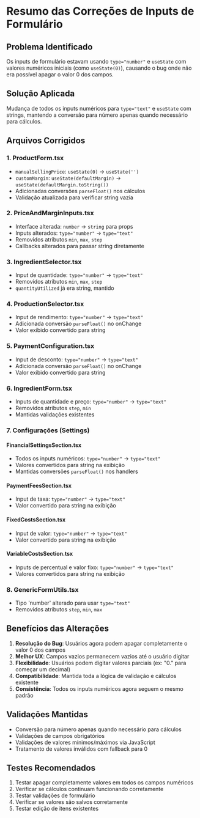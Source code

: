 # Resumo das Correções de Inputs de Formulário

## Problema Identificado

Os inputs de formulário estavam usando `type="number"` e `useState` com valores numéricos iniciais (como `useState(0)`), causando o bug onde não era possível apagar o valor 0 dos campos.

## Solução Aplicada

Mudança de todos os inputs numéricos para `type="text"` e `useState` com strings, mantendo a conversão para número apenas quando necessário para cálculos.

## Arquivos Corrigidos

### 1. ProductForm.tsx

- `manualSellingPrice`: `useState(0)` → `useState('')`
- `customMargin`: `useState(defaultMargin)` → `useState(defaultMargin.toString())`
- Adicionadas conversões `parseFloat()` nos cálculos
- Validação atualizada para verificar string vazia

### 2. PriceAndMarginInputs.tsx

- Interface alterada: `number` → `string` para props
- Inputs alterados: `type="number"` → `type="text"`
- Removidos atributos `min`, `max`, `step`
- Callbacks alterados para passar string diretamente

### 3. IngredientSelector.tsx

- Input de quantidade: `type="number"` → `type="text"`
- Removidos atributos `min`, `max`, `step`
- `quantityUtilized` já era string, mantido

### 4. ProductionSelector.tsx

- Input de rendimento: `type="number"` → `type="text"`
- Adicionada conversão `parseFloat()` no onChange
- Valor exibido convertido para string

### 5. PaymentConfiguration.tsx

- Input de desconto: `type="number"` → `type="text"`
- Adicionada conversão `parseFloat()` no onChange
- Valor exibido convertido para string

### 6. IngredientForm.tsx

- Inputs de quantidade e preço: `type="number"` → `type="text"`
- Removidos atributos `step`, `min`
- Mantidas validações existentes

### 7. Configurações (Settings)

#### FinancialSettingsSection.tsx

- Todos os inputs numéricos: `type="number"` → `type="text"`
- Valores convertidos para string na exibição
- Mantidas conversões `parseFloat()` nos handlers

#### PaymentFeesSection.tsx

- Input de taxa: `type="number"` → `type="text"`
- Valor convertido para string na exibição

#### FixedCostsSection.tsx

- Input de valor: `type="number"` → `type="text"`
- Valor convertido para string na exibição

#### VariableCostsSection.tsx

- Inputs de percentual e valor fixo: `type="number"` → `type="text"`
- Valores convertidos para string na exibição

### 8. GenericFormUtils.tsx

- Tipo 'number' alterado para usar `type="text"`
- Removidos atributos `step`, `min`, `max`

## Benefícios das Alterações

1. **Resolução do Bug**: Usuários agora podem apagar completamente o valor 0 dos campos
2. **Melhor UX**: Campos vazios permanecem vazios até o usuário digitar
3. **Flexibilidade**: Usuários podem digitar valores parciais (ex: "0." para começar um decimal)
4. **Compatibilidade**: Mantida toda a lógica de validação e cálculos existente
5. **Consistência**: Todos os inputs numéricos agora seguem o mesmo padrão

## Validações Mantidas

- Conversão para número apenas quando necessário para cálculos
- Validações de campos obrigatórios
- Validações de valores mínimos/máximos via JavaScript
- Tratamento de valores inválidos com fallback para 0

## Testes Recomendados

1. Testar apagar completamente valores em todos os campos numéricos
2. Verificar se cálculos continuam funcionando corretamente
3. Testar validações de formulário
4. Verificar se valores são salvos corretamente
5. Testar edição de itens existentes
